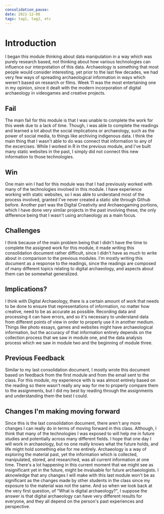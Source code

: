 ```yaml
---
consolidation_pause:
date: 2021-12-08
tags: tag1, tag2, etc
---
```


# Introduction 

I began this module thinking about data manipulation in a way which was purely research based, not thinking about how various technologies can influence our interpretation of this data. Archaeology is something that most people would consider interesting, yet prior to the last few decades, we had very few ways of spreading archaeological information in ways which weren't based on research or films. Week 11 was the most entertaining one in my opinion, since it dealt with the modern incorporation of digital archaeology in videogames and creative projects.


## Fail

The main fail for this module is that I was unable to complete the work for this week due to a lack of time. Though, i was able to complete the readings and learned a lot about the social implications or archaeology, such as the power of social media, to things like archiving indigenous data. I think the main thing that I wasn't able to do was connect that information to any of the excercises. While I worked in R in the previous module, and I've built many static websites in the past, I simply did not connect this new information to those technologies. 


## Win

One main win I had for this module was that I had previously worked with many of the technologies involved in this module. I have experience working with static websites, so I was able to understand most of the process involved, granted I've never created a static site through Github before. Another part was the Digital Creativity and Archaeogaming portions, which I have done very similar projects in the past involving these, the only difference being that I wasn't using archaeology as a main focus.

## Challenges

I think because of the main problem being that I didn't have the time to complete the assigned work for this module, it made writing this consolidation document rather difficult, since I didn't have as much to write about in comparison to the previous modules. I'm mostly writing this document as a response to the readings,  since the readings are composed of many different topics relating to digital archaeology, and aspects about them can be somewhat generalized.

## Implications?

I think with Digital Archaeology, there is a certain amount of work that needs to be done to ensure that representations of information, no matter how creative, need to be as accurate as possible. Recording data and processing it can have errors, and so it's necessary to understand data from different points of view in order to properly use it in another medium. Things like photo essays, games and websites might have archaeological information, but the accuracy of that information entirely depends on the collection process that we saw in module one, and the data analysis process which we saw in module two and the beginning of module three.

## Previous Feedback

Similar to my last consolidation document, I mostly wrote this document based on feedback from the first module and from the email sent to the class. For this module, my experience with is was almost entirely based on the reading so there wasn't really any way for me to properly compare them to the assignments, but I did my best by reading through the assignments and understanding them the best I could.

## Changes I'm making moving forward

Since this is the last consolidation document, there aren't any more changes I can really do in terms of moving forward in this class. Although, I think that many of the technologies I was exposed to will help me in future studies and potentially across many different fields. I hope that one day I will work in archaeology, but no one really knows what the future holds, and life might hold something else for me entirely. Archaeology is a way of exploring the material past, yet the information which is collected, manipulated, stored, and researched, was all current information at one time. There's a lot happening in this current moment that we might see as insignificant yet in the future, might be invaluable for future archaeologists. I aknowledge that any changes I will make with this last module won't be as significant as the changes made by other students in the class since my exposure to the material was not the same. And so when we look back at the very first question, of "What is digital archaeology?", I suppose the answer is that digital archaeology can have very different results for everyone, and they all depend on the person's past experiences and perspective.